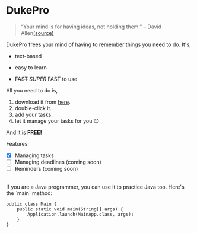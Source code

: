 # DukePro

> “Your mind is for having ideas, not holding them.” – David Allen[(source)](https://dansilvestre.com/productivity-quotes/)

DukePro frees your mind of having to remember things you need to do. It's,
- text-based
* easy to learn
+ ~~FAST~~ *SUPER* FAST to use

All you need to do is,
1. download it from [here](https://github.com/wallacexuhanxiao/ip/releases/tag/A-Jar/).
1. double-click it.
1. add your tasks.
1. let it manage your tasks for you 😉

And it is **FREE!**

Features:

- [x] Managing tasks
- [ ] Managing deadlines (coming soon)
- [ ] Reminders (coming soon)
<br/>
If you are a Java programmer, you can use it to practice Java too. Here's the `main` method:

```
public class Main {
    public static void main(String[] args) {
        Application.launch(MainApp.class, args);
    }
}
```
